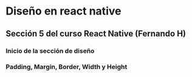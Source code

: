 # Diseño en react native
## Sección 5 del curso React Native (Fernando H)

### Inicio de la sección de diseño
### Padding, Margin, Border, Width y Height
